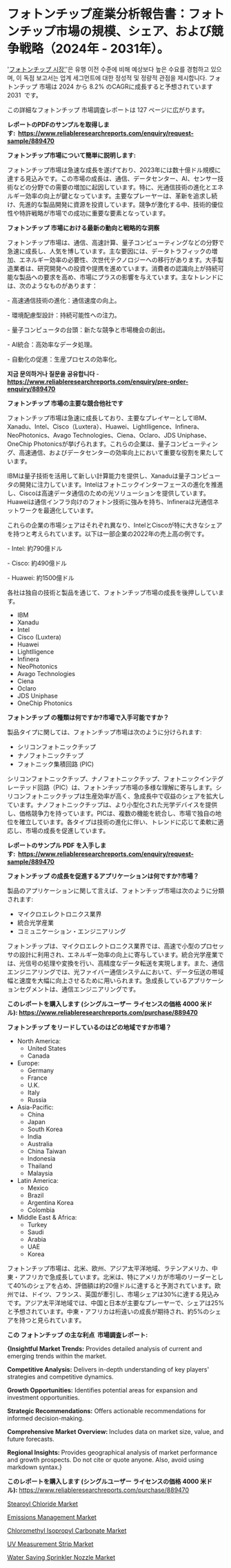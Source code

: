 <p><h1>フォトンチップ産業分析報告書：フォトンチップ市場の規模、シェア、および競争戦略（2024年 - 2031年）。</h1></p><p>'<a href="https://www.reliableresearchreports.com/photon-chip-r889470?utm_campaign=107&utm_medium=36&utm_source=Github&utm_content=ia&utm_term=12112024&utm_id=photon-chip">フォトンチップ 시장'</a>'은 유행 이전 수준에 비해 예상보다 높은 수요를 경험하고 있으며, 이 독점 보고서는 업계 세그먼트에 대한 정성적 및 정량적 관점을 제시합니다. フォトンチップ 市場は 2024 から 8.2% のCAGRに成長すると予想されています 2031&nbsp; です。</p>
<p>この詳細なフォトンチップ 市場調査レポートは 127 ページに広がります。</p>
<p><strong>レポートのPDFのサンプルを取得します</strong><strong>:&nbsp;&nbsp;<a href="https://www.reliableresearchreports.com/enquiry/request-sample/889470?utm_campaign=107&utm_medium=36&utm_source=Github&utm_content=ia&utm_term=12112024&utm_id=photon-chip">https://www.reliableresearchreports.com/enquiry/request-sample/889470</a></strong></p>
<p><strong>フォトンチップ市場について簡単に説明します:</strong></p>
<p><p>フォトンチップ市場は急速な成長を遂げており、2023年には数十億ドル規模に達する見込みです。この市場の成長は、通信、データセンター、AI、センサー技術などの分野での需要の増加に起因しています。特に、光通信技術の進化とエネルギー効率の向上が鍵となっています。主要なプレーヤーは、革新を追求し続け、先進的な製品開発に資源を投資しています。競争が激化する中、技術的優位性や特許戦略が市場での成功に重要な要素となっています。</p></p>
<p><strong>フォトンチップ 市場における最新の動向と戦略的な洞察</strong></p>
<p><p>フォトンチップ市場は、通信、高速計算、量子コンピューティングなどの分野で急速に成長し、人気を博しています。主な要因には、データトラフィックの増加、エネルギー効率の必要性、次世代テクノロジーへの移行があります。大手製造業者は、研究開発への投資や提携を進めています。消費者の認識向上が持続可能な製品への要求を高め、市場にプラスの影響を与えています。主なトレンドには、次のようなものがあります：</p><p>- 高速通信技術の進化：通信速度の向上。</p><p>- 環境配慮型設計：持続可能性への注力。</p><p>- 量子コンピュータの台頭：新たな競争と市場機会の創出。</p><p>- AI統合：高効率なデータ処理。</p><p>- 自動化の促進：生産プロセスの効率化。</p></p>
<p><strong>지금 문의하거나 질문을 공유합니다</strong><strong>&nbsp;</strong>-<strong><a href="https://www.reliableresearchreports.com/enquiry/pre-order-enquiry/889470?utm_campaign=107&utm_medium=36&utm_source=Github&utm_content=ia&utm_term=12112024&utm_id=photon-chip">https://www.reliableresearchreports.com/enquiry/pre-order-enquiry/889470</a></strong></p>
<p><strong>フォトンチップ 市場の主要な競合他社です</strong></p>
<p><p>フォトンチップ市場は急速に成長しており、主要なプレイヤーとしてIBM、Xanadu、Intel、Cisco（Luxtera）、Huawei、LightIligence、Infinera、NeoPhotonics、Avago Technologies、Ciena、Oclaro、JDS Uniphase、OneChip Photonicsが挙げられます。これらの企業は、量子コンピューティング、高速通信、およびデータセンターの効率向上において重要な役割を果たしています。</p><p>IBMは量子技術を活用して新しい計算能力を提供し、Xanaduは量子コンピュータの開発に注力しています。Intelはフォトニックインターフェースの進化を推進し、Ciscoは高速データ通信のための光ソリューションを提供しています。Huaweiは通信インフラ向けのフォトン技術に強みを持ち、Infineraは光通信ネットワークを最適化しています。</p><p>これらの企業の市場シェアはそれぞれ異なり、IntelとCiscoが特に大きなシェアを持つと考えられています。以下は一部企業の2022年の売上高の例です。</p><p>- Intel: 約790億ドル</p><p>- Cisco: 約490億ドル</p><p>- Huawei: 約1500億ドル</p><p>各社は独自の技術と製品を通じて、フォトンチップ市場の成長を後押ししています。</p></p>
<p><ul><li>IBM</li><li>Xanadu</li><li>Intel</li><li>Cisco (Luxtera)</li><li>Huawei</li><li>LightIligence</li><li>Infinera</li><li>NeoPhotonics</li><li>Avago Technologies</li><li>Ciena</li><li>Oclaro</li><li>JDS Uniphase</li><li>OneChip Photonics</li></ul></p>
<p><strong>フォトンチップ の種類は何ですか?市場で入手可能ですか？</strong></p>
<p>製品タイプに関しては、フォトンチップ市場は次のように分けられます:</p>
<p><ul><li>シリコンフォトニックチップ</li><li>ナノフォトニックチップ</li><li>フォトニック集積回路 (PIC)</li></ul></p>
<p><p>シリコンフォトニックチップ、ナノフォトニックチップ、フォトニックインテグレーテッド回路（PIC）は、フォトンチップ市場の多様な理解に寄与します。シリコンフォトニックチップは生産効率が高く、急成長中で収益のシェアを拡大しています。ナノフォトニックチップは、より小型化された光学デバイスを提供し、価格競争力を持っています。PICは、複数の機能を統合し、市場で独自の地位を確立しています。各タイプは技術の進化に伴い、トレンドに応じて柔軟に適応し、市場の成長を促進しています。</p></p>
<p><strong>レポートのサンプル PDF を入手します:&nbsp;</strong><strong>&nbsp;<a href="https://www.reliableresearchreports.com/enquiry/request-sample/889470?utm_campaign=107&utm_medium=36&utm_source=Github&utm_content=ia&utm_term=12112024&utm_id=photon-chip">https://www.reliableresearchreports.com/enquiry/request-sample/889470</a></strong></p>
<p><strong>フォトンチップ の成長を促進するアプリケーションは何ですか?市場？</strong></p>
<p>製品のアプリケーションに関して言えば、フォトンチップ市場は次のように分類されます:</p>
<p><ul><li>マイクロエレクトロニクス業界</li><li>統合光学産業</li><li>コミュニケーション・エンジニアリング</li></ul></p>
<p><p>フォトンチップは、マイクロエレクトロニクス業界では、高速で小型のプロセッサの設計に利用され、エネルギー効率の向上に寄与しています。統合光学産業では、光信号の処理や変換を行い、高精度なデータ転送を実現します。また、通信エンジニアリングでは、光ファイバー通信システムにおいて、データ伝送の帯域幅と速度を大幅に向上させるために用いられます。急成長しているアプリケーションセグメントは、通信エンジニアリングです。</p></p>
<p><strong>このレポートを購入します (シングルユーザー ライセンスの価格 4000 米ドル):</strong><strong>&nbsp;<a href="https://www.reliableresearchreports.com/purchase/889470?utm_campaign=107&utm_medium=36&utm_source=Github&utm_content=ia&utm_term=12112024&utm_id=photon-chip">https://www.reliableresearchreports.com/purchase/889470</a></strong></p>
<p><strong>フォトンチップ をリードしているのはどの地域ですか市場？</strong></p>
<p><ul>
    <li>
        North America:
        <ul>
            <li>United States</li>
            <li>Canada</li>
        </ul>
    </li>
    <li>
        Europe:
        <ul>
            <li>Germany</li>
            <li>France</li>
            <li>U.K.</li>
            <li>Italy</li>
            <li>Russia</li>
        </ul>
    </li>
    <li>
        Asia-Pacific:
        <ul>
            <li>China</li>
            <li>Japan</li>
            <li>South Korea</li>
            <li>India</li>
            <li>Australia</li>
            <li>China Taiwan</li>
            <li>Indonesia</li>
            <li>Thailand</li>
            <li>Malaysia</li>
        </ul>
    </li>
    <li>
        Latin America:
        <ul>
            <li>Mexico</li>
            <li>Brazil</li>
            <li>Argentina Korea</li>
            <li>Colombia</li>
        </ul>
    </li>
    <li>
        Middle East & Africa:
        <ul>
            <li>Turkey</li>
            <li>Saudi</li>
            <li>Arabia</li>
            <li>UAE</li>
            <li>Korea</li>
        </ul>
    </li>
    </ul></p>
<p><p>フォトンチップ市場は、北米、欧州、アジア太平洋地域、ラテンアメリカ、中東・アフリカで急成長しています。北米は、特にアメリカが市場のリーダーとして40%のシェアを占め、評価額は約20億ドルに達すると予測されています。欧州では、ドイツ、フランス、英国が牽引し、市場シェアは30%に達する見込みです。アジア太平洋地域では、中国と日本が主要なプレーヤーで、シェアは25%と予想されています。中東・アフリカは桁違いの成長が期待され、約5%のシェアを持つと見られています。</p></p>
<p><strong>この フォトンチップ の主な利点&nbsp; 市場調査レポート:</strong></p>
<p><strong>{Insightful Market Trends:</strong> Provides detailed analysis of current and emerging trends within the market.</p>
<p><strong>Competitive Analysis:</strong> Delivers in-depth understanding of key players' strategies and competitive dynamics.</p>
<p><strong>Growth Opportunities:</strong> Identifies potential areas for expansion and investment opportunities.</p>
<p><strong>Strategic Recommendations:</strong> Offers actionable recommendations for informed decision-making.</p>
<p><strong>Comprehensive Market Overview: </strong>Includes data on market size, value, and future forecasts.</p>
<p><strong>Regional Insights: </strong>Provides geographical analysis of market performance and growth prospects. Do not cite or quote anyone. Also, avoid using markdown syntax.}</p>
<p><strong>このレポートを購入します (シングルユーザー ライセンスの価格 4000 米ドル):&nbsp;</strong><a href="https://www.reliableresearchreports.com/purchase/889470?utm_campaign=107&utm_medium=36&utm_source=Github&utm_content=ia&utm_term=12112024&utm_id=photon-chip">https://www.reliableresearchreports.com/purchase/889470</a></p>
<p><p><a href="https://github.com/KejsiLoshi121/Market-Research-Report-List-1/blob/main/stearoyl-chloride-market.md?utm_campaign=107&utm_medium=36&utm_source=Github&utm_content=ia&utm_term=12112024&utm_id=photon-chip">Stearoyl Chloride Market</a></p><p><a href="https://issuu.com/reportprime-2/docs/emissions-management-market-size-20_e2ed29a460d708?utm_campaign=107&utm_medium=36&utm_source=Github&utm_content=ia&utm_term=12112024&utm_id=photon-chip">Emissions Management Market</a></p><p><a href="https://github.com/delorasywf/Market-Research-Report-List-1/blob/main/chloromethyl-isopropyl-carbonate-market.md?utm_campaign=107&utm_medium=36&utm_source=Github&utm_content=ia&utm_term=12112024&utm_id=photon-chip">Chloromethyl Isopropyl Carbonate Market</a></p><p><a href="https://www.linkedin.com/pulse/uv-measurement-strip-market-size-share-analysis-growth-jrszc?utm_campaign=107&utm_medium=36&utm_source=Github&utm_content=ia&utm_term=12112024&utm_id=photon-chip">UV Measurement Strip Market</a></p><p><a href="https://www.linkedin.com/pulse/water-saving-sprinkler-nozzle-market-growth-outlook-from-hajnc?utm_campaign=107&utm_medium=36&utm_source=Github&utm_content=ia&utm_term=12112024&utm_id=photon-chip">Water Saving Sprinkler Nozzle Market</a></p></p>
<p>&nbsp;</p>